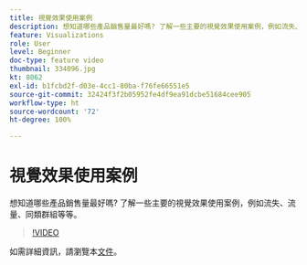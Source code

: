 ```yaml
---
title: 視覺效果使用案例
description: 想知道哪些產品銷售量最好嗎? 了解一些主要的視覺效果使用案例，例如流失、流量、同類群組等等。
feature: Visualizations
role: User
level: Beginner
doc-type: feature video
thumbnail: 334096.jpg
kt: 8062
exl-id: b1fcbd2f-d03e-4cc1-80ba-f76fe66551e5
source-git-commit: 32424f3f2b05952fe4df9ea91dcbe51684cee905
workflow-type: ht
source-wordcount: '72'
ht-degree: 100%

---
```


# 視覺效果使用案例

想知道哪些產品銷售量最好嗎? 了解一些主要的視覺效果使用案例，例如流失、流量、同類群組等等。

>[!VIDEO](https://video.tv.adobe.com/v/334096/?quality=12&learn=on)

如需詳細資訊，請瀏覽本[文件](https://experienceleague.adobe.com/docs/data-workbench/using/dashboard/visualizations/visualization-types/c-visualization-types.html?lang=zh-Hant)。
